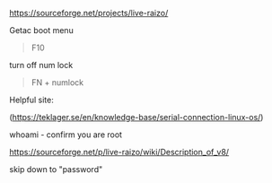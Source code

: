https://sourceforge.net/projects/live-raizo/

Getac boot menu 
> F10

turn off num lock

> FN + numlock

Helpful site:

(https://teklager.se/en/knowledge-base/serial-connection-linux-os/)


whoami - confirm you are root

https://sourceforge.net/p/live-raizo/wiki/Description_of_v8/

skip down to "password"
